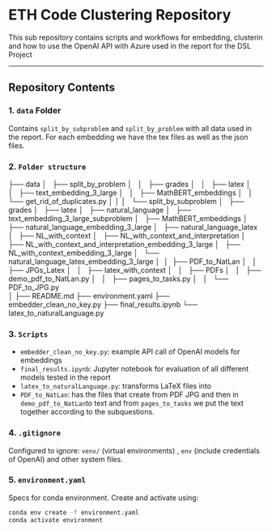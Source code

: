 # ETH Code Clustering Repository

This sub repository contains scripts and workflows for embedding, clusterin and how to use the OpenAI API with Azure used in the report for the DSL Project

---

## Repository Contents

### 1. `data` Folder
   Contains `split_by_subproblem` and `split_by_problem` with all data used in the report. For each embedding we have the tex files as well as the json files.



### 2. `Folder structure`

├── data
│   ├── split_by_problem
│   │   ├── grades
│   │   ├── latex
│   │   ├── text_embedding_3_large
│   │   ├── MathBERT_embeddings
│   │   └── get_rid_of_duplicates.py
│   │
│   └── split_by_subproblem
│       ├── grades
│       ├── latex
│       ├── natural_language
│       ├── text_embedding_3_large_subproblem
│       ├── MathBERT_embeddings
│       ├── natural_language_embedding_3_large
│       ├── natural_language_latex
│       ├── NL_with_context
│       ├── NL_with_context_and_interpretation
│       ├── NL_with_context_and_interpretation_embedding_3_large
│       ├── NL_with_context_embedding_3_large
│       └── natural_language_latex_embedding_3_large
│ 
│ 
├── PDF_to_NatLan
│   │   ├── JPGs_Latex
│   │   ├── latex_with_context
│   │   ├── PDFs
│   │   ├── demo_pdf_to_NatLan.py
│   │   ├── pages_to_tasks.py
│   │   └── PDF_to_JPG.py     
│
├── README.md
├── environment.yaml
├── embedder_clean_no_key.py
├── final_results.ipynb
└── latex_to_naturalLanguage.py
 
  

### 3. `Scripts`
   - `embedder_clean_no_key.py`: example API call of OpenAI models for embeddings
   - `final_results.ipynb`: Jupyter notebook for evaluation of all different models tested in the report
   - `latex_to_naturalLanguage.py`: transforms LaTeX files into
   -  `PDF_to_NatLan`: has the files that create from PDF JPG and then in `demo_pdf_to_NatLan`to text and from `pages_to_tasks` we put the text together according to the subquestions.
     
### 4. `.gitignore`
   Configured to ignore: `venv/` (virtual environments) , `env` (include credentials of OpenAI) and other system files. 

### 5. `environment.yaml`
   Specs for conda environment. Create and activate using:
   ```bash
   conda env create -f environment.yaml
   conda activate environment
